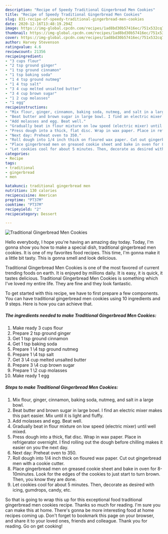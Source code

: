 ```yaml
---
description: "Recipe of Speedy Traditional Gingerbread Men Cookies"
title: "Recipe of Speedy Traditional Gingerbread Men Cookies"
slug: 831-recipe-of-speedy-traditional-gingerbread-men-cookies
date: 2020-12-16T13:48:19.294Z
image: https://img-global.cpcdn.com/recipes/1ad8bd30b57416ec/751x532cq70/traditional-gingerbread-men-cookies-recipe-main-photo.jpg
thumbnail: https://img-global.cpcdn.com/recipes/1ad8bd30b57416ec/751x532cq70/traditional-gingerbread-men-cookies-recipe-main-photo.jpg
cover: https://img-global.cpcdn.com/recipes/1ad8bd30b57416ec/751x532cq70/traditional-gingerbread-men-cookies-recipe-main-photo.jpg
author: Harvey Stevenson
ratingvalue: 4.6
reviewcount: 21356
recipeingredient:
- "3 cups flour"
- "2 tsp ground ginger"
- "1 tsp ground cinnamon"
- "1 tsp baking soda"
- "1 4 tsp ground nutmeg"
- "1 4 tsp salt"
- "3 4 cup melted unsalted butter"
- "3 4 cup brown sugar"
- "1 2 cup molasses"
- "1 egg"
recipeinstructions:
- "Mix flour, ginger, cinnamon, baking soda, nutmeg, and salt in a large bowl."
- "Beat butter and brown sugar in large bowl. I find an electric mixer makes this part easier. Mix until it is light and fluffy."
- "Add molasses and egg. Beat well."
- "Gradually beat in flour mixture on low speed (electric mixer) until well mixed."
- "Press dough into a thick, flat disc. Wrap in wax paper. Place in refrigerator overnight. I find rolling out the dough before chilling makes it easier on you the next day."
- "Next day: Preheat oven to 350."
- "Roll dough into 1/4 inch thick on floured wax paper. Cut out gingerbread men with a cookie cutter."
- "Place gingerbread men on greased cookie sheet and bake in oven for 8-10minutes. Look for the edges of the cookies to just start to turn brown. Then, you know they are done."
- "Let cookies cool for about 5 minutes. Then, decorate as desired with icing, gumdrops, candy, etc."
categories:
- Recipe
tags:
- traditional
- gingerbread
- men

katakunci: traditional gingerbread men 
nutrition: 130 calories
recipecuisine: American
preptime: "PT37M"
cooktime: "PT37M"
recipeyield: "2"
recipecategory: Dessert

---
```



![Traditional Gingerbread Men Cookies](https://img-global.cpcdn.com/recipes/1ad8bd30b57416ec/751x532cq70/traditional-gingerbread-men-cookies-recipe-main-photo.jpg)

Hello everybody, I hope you're having an amazing day today. Today, I'm gonna show you how to make a special dish, traditional gingerbread men cookies. It is one of my favorites food recipes. This time, I'm gonna make it a little bit tasty. This is gonna smell and look delicious.



Traditional Gingerbread Men Cookies is one of the most favored of current trending foods on earth. It is enjoyed by millions daily. It is easy, it is quick, it tastes delicious. Traditional Gingerbread Men Cookies is something which I've loved my entire life. They are fine and they look fantastic.


To get started with this recipe, we have to first prepare a few components. You can have traditional gingerbread men cookies using 10 ingredients and 9 steps. Here is how you can achieve that.

<!--inarticleads1-->

##### The ingredients needed to make Traditional Gingerbread Men Cookies:

1. Make ready 3 cups flour
1. Prepare 2 tsp ground ginger
1. Get 1 tsp ground cinnamon
1. Get 1 tsp baking soda
1. Prepare 1 \4 tsp ground nutmeg
1. Prepare 1 \4 tsp salt
1. Get 3 \4 cup melted unsalted butter
1. Prepare 3 \4 cup brown sugar
1. Prepare 1 \2 cup molasses
1. Make ready 1 egg




<!--inarticleads2-->

##### Steps to make Traditional Gingerbread Men Cookies:

1. Mix flour, ginger, cinnamon, baking soda, nutmeg, and salt in a large bowl.
1. Beat butter and brown sugar in large bowl. I find an electric mixer makes this part easier. Mix until it is light and fluffy.
1. Add molasses and egg. Beat well.
1. Gradually beat in flour mixture on low speed (electric mixer) until well mixed.
1. Press dough into a thick, flat disc. Wrap in wax paper. Place in refrigerator overnight. I find rolling out the dough before chilling makes it easier on you the next day.
1. Next day: Preheat oven to 350.
1. Roll dough into 1/4 inch thick on floured wax paper. Cut out gingerbread men with a cookie cutter.
1. Place gingerbread men on greased cookie sheet and bake in oven for 8-10minutes. Look for the edges of the cookies to just start to turn brown. Then, you know they are done.
1. Let cookies cool for about 5 minutes. Then, decorate as desired with icing, gumdrops, candy, etc.




So that is going to wrap this up for this exceptional food traditional gingerbread men cookies recipe. Thanks so much for reading. I'm sure you can make this at home. There's gonna be more interesting food at home recipes coming up. Don't forget to bookmark this page on your browser, and share it to your loved ones, friends and colleague. Thank you for reading. Go on get cooking!
